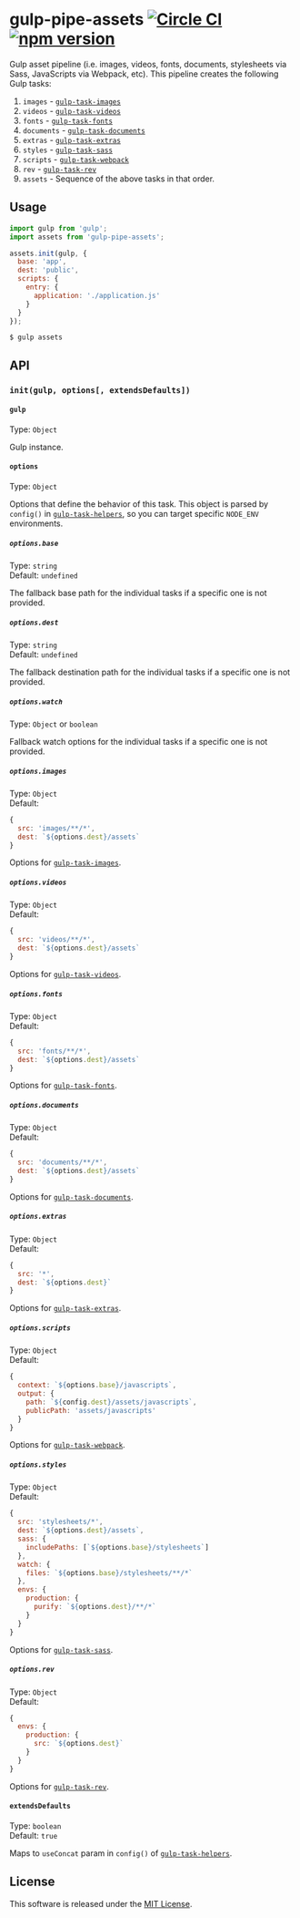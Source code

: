 # gulp-pipe-assets [![Circle CI](https://circleci.com/gh/VARIANTE/gulp-pipe-assets/tree/master.svg?style=svg)](https://circleci.com/gh/VARIANTE/gulp-pipe-assets/tree/master) [![npm version](https://badge.fury.io/js/gulp-pipe-assets.svg)](https://badge.fury.io/js/gulp-pipe-assets)

Gulp asset pipeline (i.e. images, videos, fonts, documents, stylesheets via Sass, JavaScripts via Webpack, etc). This pipeline creates the following Gulp tasks:

1. `images` - [`gulp-task-images`](https://www.npmjs.com/package/gulp-task-images)
2. `videos` - [`gulp-task-videos`](https://www.npmjs.com/package/gulp-task-videos)
3. `fonts` - [`gulp-task-fonts`](https://www.npmjs.com/package/gulp-task-fonts)
4. `documents` - [`gulp-task-documents`](https://www.npmjs.com/package/gulp-task-documents)
5. `extras` - [`gulp-task-extras`](https://www.npmjs.com/package/gulp-task-extras)
6. `styles` - [`gulp-task-sass`](https://www.npmjs.com/package/gulp-task-sass)
7. `scripts` - [`gulp-task-webpack`](https://www.npmjs.com/package/gulp-task-webpack)
8. `rev` - [`gulp-task-rev`](https://www.npmjs.com/package/gulp-task-rev)
9. `assets` - Sequence of the above tasks in that order.

## Usage

```js
import gulp from 'gulp';
import assets from 'gulp-pipe-assets';

assets.init(gulp, {
  base: 'app',
  dest: 'public',
  scripts: {
    entry: {
      application: './application.js' 
    }
  }
});
```

```
$ gulp assets
```

## API

### `init(gulp, options[, extendsDefaults])`

#### `gulp`

Type: `Object`

Gulp instance.

#### `options`

Type: `Object`

Options that define the behavior of this task. This object is parsed by `config()` in [`gulp-task-helpers`](https://www.npmjs.com/package/gulp-task-helpers), so you can target specific `NODE_ENV` environments.

##### `options.base`

Type: `string`<br>
Default: `undefined`

The fallback base path for the individual tasks if a specific one is not provided.

##### `options.dest`

Type: `string`<br>
Default: `undefined`

The fallback destination path for the individual tasks if a specific one is not provided.

##### `options.watch`

Type: `Object` or `boolean`

Fallback watch options for the individual tasks if a specific one is not provided.

##### `options.images`

Type: `Object`<br>
Default: 
```js
{ 
  src: 'images/**/*',
  dest: `${options.dest}/assets`
}
```

Options for [`gulp-task-images`](https://www.npmjs.com/package/gulp-task-images).

##### `options.videos`

Type: `Object`<br>
Default:
```js
{ 
  src: 'videos/**/*',
  dest: `${options.dest}/assets`
}
```

Options for [`gulp-task-videos`](https://www.npmjs.com/package/gulp-task-videos).

##### `options.fonts`

Type: `Object`<br>
Default:
```js
{ 
  src: 'fonts/**/*',
  dest: `${options.dest}/assets`
}
```

Options for [`gulp-task-fonts`](https://www.npmjs.com/package/gulp-task-fonts).

##### `options.documents`

Type: `Object`<br>
Default: 
```js
{ 
  src: 'documents/**/*',
  dest: `${options.dest}/assets`
}
```

Options for [`gulp-task-documents`](https://www.npmjs.com/package/gulp-task-documents).

##### `options.extras`

Type: `Object`<br>
Default: 
```js
{ 
  src: '*',
  dest: `${options.dest}`
}
```

Options for [`gulp-task-extras`](https://www.npmjs.com/package/gulp-task-extras).

##### `options.scripts`

Type: `Object`<br>
Default:
```js
{
  context: `${options.base}/javascripts`,
  output: {
    path: `${config.dest}/assets/javascripts`,
    publicPath: 'assets/javascripts'
  }
}
```

Options for [`gulp-task-webpack`](https://www.npmjs.com/package/gulp-task-webpack).

##### `options.styles`

Type: `Object`<br>
Default:
```js
{
  src: 'stylesheets/*',
  dest: `${options.dest}/assets`,
  sass: {
    includePaths: [`${options.base}/stylesheets`]
  },
  watch: {
    files: `${options.base}/stylesheets/**/*`
  },
  envs: {
    production: {
      purify: `${options.dest}/**/*`
    }
  }
}
```

Options for [`gulp-task-sass`](https://www.npmjs.com/package/gulp-task-sass).

##### `options.rev`

Type: `Object`<br>
Default:
```js
{
  envs: {
    production: {
      src: `${options.dest}`
    }
  }
}
```

Options for [`gulp-task-rev`](https://www.npmjs.com/package/gulp-task-rev).

#### `extendsDefaults`

Type: `boolean`<br>
Default: `true`

Maps to `useConcat` param in `config()` of [`gulp-task-helpers`](https://www.npmjs.com/package/gulp-task-helpers).

## License

This software is released under the [MIT License](http://opensource.org/licenses/MIT).
